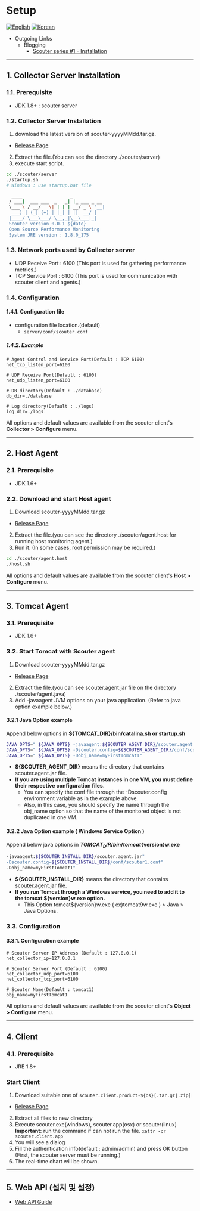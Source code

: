 # Setup
[![English](https://img.shields.io/badge/language-English-orange.svg)](Setup.md) [![Korean](https://img.shields.io/badge/language-Korean-blue.svg)](Setup_kr.md)

- Outgoing Links
  - Blogging
    - [Scouter series #1 - Installation](https://translate.google.co.kr/translate?hl=ko&sl=ko&tl=en&u=https%3A%2F%2Fgunsdevlog.blogspot.kr%2F2017%2F07%2Fscouter-apm-1.html)

***

## 1. Collector Server Installation

### 1.1. Prerequisite
* JDK 1.8+ : scouter server

### 1.2. Collector Server Installation
1. download the latest version of scouter-yyyyMMdd.tar.gz.
 - [Release Page](https://github.com/scouter-project/scouter/releases)
2. Extract the file.(You can see the directory ./scouter/server)
3. execute start script.
```bash
cd ./scouter/server
./startup.sh
# Windows : use startup.bat file
```
```bash
  ____                  _
 / ___|  ___ ___  _   _| |_ ___ _ __
 \___ \ / __/   \| | | | __/ _ \ '__|
  ___) | (_| (+) | |_| | ||  __/ |
 |____/ \___\___/ \__,_|\__\___|_|
 Scouter version 0.0.1 ${date}
 Open Source Performance Monitoring
 System JRE version : 1.8.0_175
```

### 1.3. Network ports used by Collector server
* UDP Receive Port : 6100 (This port is used for gathering performance metrics.)
* TCP Service Port : 6100 (This port is used for communication with scouter client and agents.)

### 1.4. Configuration

#### 1.4.1. Configuration file
 * configuration file location.(default)
   * `server/conf/scouter.conf`

##### 1.4.2. Example

```properties
# Agent Control and Service Port(Default : TCP 6100)
net_tcp_listen_port=6100

# UDP Receive Port(Default : 6100)
net_udp_listen_port=6100

# DB directory(Default : ./database)
db_dir=./database

# Log directory(Default : ./logs)
log_dir=./logs
```
All options and default values are available from the scouter client's **Collector >  Configure** menu.

***

## 2. Host Agent
### 2.1. Prerequisite
* JDK 1.6+

### 2.2. Download and start Host agent
1. Download scouter-yyyyMMdd.tar.gz 
 - [Release Page](https://github.com/scouter-project/scouter/releases)
2. Extract the file.(you can see the directory ./scouter/agent.host for running host monitoring agent.)
3. Run it. (In some cases, root permission may be required.)

```bash
cd ./scouter/agent.host
./host.sh
```

All options and default values are available from the scouter client's **Host >  Configure** menu.

***

## 3. Tomcat Agent
### 3.1. Prerequisite
* JDK 1.6+

### 3.2. Start Tomcat with Scouter agent
1. Download scouter-yyyyMMdd.tar.gz 
 - [Release Page](https://github.com/scouter-project/scouter/releases)
2. Extract the file.(you can see scouter.agent.jar file on the directory ./scouter/agent.java)
3. Add -javaagent JVM options on your java application.
  (Refer to java option example below.)

#### 3.2.1 Java Option example
Append below options in **${TOMCAT_DIR}/bin/catalina.sh or startup.sh**
```bash
JAVA_OPTS=" ${JAVA_OPTS} -javaagent:${SCOUTER_AGENT_DIR}/scouter.agent.jar"
JAVA_OPTS=" ${JAVA_OPTS} -Dscouter.config=${SCOUTER_AGENT_DIR}/conf/scouter1.conf"
JAVA_OPTS=" ${JAVA_OPTS} -Dobj_name=myFirstTomcat1"
```
* **${SCOUTER_AGENT_DIR}** means the directory that contains scouter.agent.jar file.
* **If you are using multiple Tomcat instances in one VM, you must define their respective configuration files.**
  * You can specify the conf file through the -Dscouter.config environment variable as in the example above.
  * Also, in this case, you should specify the name through the obj_name option so that the name of the monitored object is not duplicated in one VM.
  
#### 3.2.2 Java Option example ( Windows Service Option )
Append below java options in **${TOMCAT_DIR}/bin/tomcat${version}w.exe**
```bash
-javaagent:${SCOUTER_INSTALL_DIR}/scouter.agent.jar"
-Dscouter.config=${SCOUTER_INSTALL_DIR}/conf/scouter1.conf"
-Dobj_name=myFirstTomcat1"
```
* **${SCOUTER_INSTALL_DIR}** means the directory that contains scouter.agent.jar file.
* **If you run Tomcat through a Windows service, you need to add it to the tomcat ${version}w.exe option.**
  * This Option tomcat${version}w.exe ( ex)tomcat9w.exe ) > Java > Java Options. 
  
  
### 3.3. Configuration

#### 3.3.1. Configuration example
```
# Scouter Server IP Address (Default : 127.0.0.1)
net_collector_ip=127.0.0.1

# Scouter Server Port (Default : 6100)
net_collector_udp_port=6100
net_collector_tcp_port=6100

# Scouter Name(Default : tomcat1)
obj_name=myFirstTomcat1
```
All options and default values are available from the scouter client's **Object >  Configure** menu.

***

## 4. Client
### 4.1. Prerequisite
* JRE 1.8+

### Start Client
1. Download suitable one of `scouter.client.product-${os}[.tar.gz|.zip]` 
 - [Release Page](https://github.com/scouter-project/scouter/releases)
2. Extract all files to new directory
3. Execute scouter.exe(windows), scouter.app(osx) or scouter(linux)  
  **Important:** run the command if can not run the file. `xattr -cr scouter.client.app`
5. You will see a dialog
6. Fill the authentication info(default : admin/admin) and press OK button
  (First, the scouter server must be running.)
6. The real-time chart will be shown.

***

## 5. Web API (설치 및 설정)

* [Web API Guide](../tech/Web-API-Guide.md)
